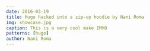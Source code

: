 ```yaml
---
date: 2016-03-19
title: Hugo hacked into a zip-up hoodie by Nani Roma
img: showcase.jpg
caption: This is a very cool make IMHO
patterns: [hugo]
author: Nani Roma
---
```

